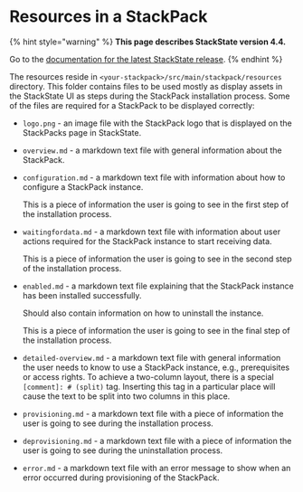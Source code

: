 # Resources in a StackPack

{% hint style="warning" %}
**This page describes StackState version 4.4.**

Go to the [documentation for the latest StackState release](https://docs.stackstate.com/develop/developer-guides/stackpack/stackpack_resources).
{% endhint %}

The resources reside in `<your-stackpack>/src/main/stackpack/resources` directory. This folder contains files to be used mostly as display assets in the StackState UI as steps during the StackPack installation process. Some of the files are required for a StackPack to be displayed correctly:

* `logo.png` - an image file with the StackPack logo that is displayed on the StackPacks page in StackState.
* `overview.md` - a markdown text file with general information about the StackPack.
* `configuration.md` - a markdown text file with information about how to configure a StackPack instance.

  This is a piece of information the user is going to see in the first step of the installation process.

* `waitingfordata.md` - a markdown text file with information about user actions required for the StackPack instance to start receiving data.

  This is a piece of information the user is going to see in the second step of the installation process.

* `enabled.md` - a markdown text file explaining that the StackPack instance has been installed successfully.

  Should also contain information on how to uninstall the instance.

  This is a piece of information the user is going to see in the final step of the installation process.

* `detailed-overview.md` - a markdown text file with general information the user needs to know to use a StackPack instance, e.g., prerequisites or access rights. To achieve a two-column layout, there is a special `[comment]: # (split)` tag. Inserting this tag in a particular place will cause the text to be split into two columns in this place.
* `provisioning.md` - a markdown text file with a piece of information the user is going to see during the installation process.
* `deprovisioning.md` - a markdown text file with a piece of information the user is going to see during the uninstallation process.
* `error.md` - a markdown text file with an error message to show when an error occurred during provisioning of the StackPack.


